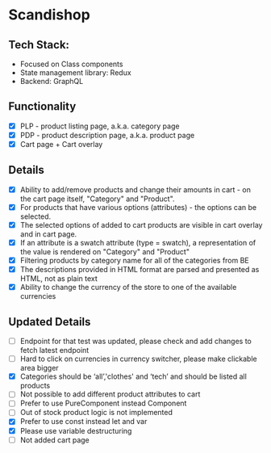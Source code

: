 # Scandishop

## Tech Stack:
- Focused on Class components
- State management library: Redux
- Backend: GraphQL

## Functionality
- [x] PLP - product listing page, a.k.a. category page
- [x] PDP - product description page, a.k.a. product page
- [x] Cart page + Cart overlay

## Details
- [x] Ability to add/remove products and change their amounts in cart - on the cart page itself, "Category" and "Product".
- [x] For products that have various options (attributes) - the options can be selected.
- [x] The selected options of added to cart products are visible in cart overlay and in cart page.
- [x] If an attribute is a swatch attribute (type = swatch), a representation of the value is rendered on "Category" and "Product"
- [x] Filtering products by category name for all of the categories from BE
- [x] The descriptions provided in HTML format are parsed and presented as HTML, not as plain text
- [x] Ability to change the currency of the store to one of the available currencies

## Updated Details
- [ ] Endpoint for that test was updated, please check and add changes to fetch latest endpoint
- [ ] Hard to click on currencies in currency switcher, please make clickable area bigger
- [x] Categories should be ‘all’,'clothes' and ‘tech’ and should be listed all products
- [ ] Not possible to add different product attributes to cart
- [ ] Prefer to use PureComponent instead Component
- [ ] Out of stock product logic is not implemented
- [x] Prefer to use const instead let and var
- [x] Please use variable destructuring
- [ ] Not added cart page